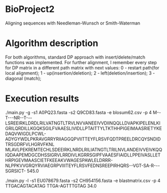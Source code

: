 # BioProject2
Aligning sequences with Needleman-Wunsch or Smith-Waterman

# Algorithm description
For both algorithms, standard DP approach with insert/delete/match functions was implemented.
For further alignment, I remember every step for DP matrix in a different path matrix with next values: 
0 - restart path(for local alignment);
1 - up(insertion/deletion);
2 - left(deletion/insertion);
3 - diagonal (match);

# Execution results
./main.py -g -s1 A0PQ23.fasta -s2 Q9CD83.fasta -e blosum62.csv -p 4
M--T---NR--T---LSREEIRKLDRDLRILVATNGTLTRVLNVVANEEIVVDIINQQLLDVAPKIPELENLKIGRILQRDILLKGQKSGILFVAAESLIVIDLLPTAITTYLTKTHHPIGEIMAASRIETYKEDAQVWIGDLPCWL-ADYGYWDLPKRAVGRRYRIIAGGQPVIITTEYFLRSVFQDTPREELDRCQYSNDIDTRSGDRFVLHGRVFKNL
MLAVLPEKREMTECHLSDEEIRKLNRDLRILIATNGTLTRILNVLANDEIVVEIVKQQIQDAAPEMDGCDHSSIGRVLRRDIVLKGRRSGIPFVAAESFIAIDLLPPEIVASLLETHRPIGEVMAASCIETFKEEAKVWAGESPAWLELDRRR-NLPPKVVGRQYRVIAEGRPVIIITEYFLRSVFEDNSREEPIRHQRS--VGT-SA-R---SGRSICT-
545.0

./main.py -l -s1 EU078679.fasta -s2 CH954156.fasta -e blastmatrix.csv -p 4
TTGACAGTACATAG
TTGA-AGTTTGTAG
34.0
